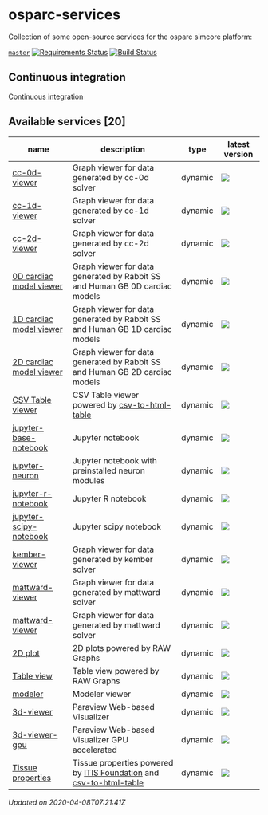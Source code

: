 # osparc-services

Collection of some open-source services for the osparc simcore platform:

<!-- NOTE: when branched replace `master` in urls -->
[`master`](https://github.com/itisfoundation/osparc-services/tree/master)
[![Requirements Status](https://requires.io/github/ITISFoundation/osparc-services/requirements.svg?branch=master)](https://requires.io/github/ITISFoundation/osparc-services/requirements/?branch=master)
[![Build Status](https://travis-ci.com/ITISFoundation/osparc-services.svg?branch=master)](https://travis-ci.com/ITISFoundation/osparc-services)


## Continuous integration

[Continuous integration](ci/README.md)




<!-- TOC_BEGIN -->
<!-- Automaticaly produced by scripts/auto-doc/create-toc.py on 2020-04-08T07:21:41Z -->
## Available services [20]
| name                                                                             | description                                                                                                                                                                               | type    | latest version                                                                                                                                                                                                                     |
| -------------------------------------------------------------------------------- | ----------------------------------------------------------------------------------------------------------------------------------------------------------------------------------------- | ------- | ---------------------------------------------------------------------------------------------------------------------------------------------------------------------------------------------------------------------------------- |
| [cc-0d-viewer](services/dy-2Dgraph/use-cases/cc)                                 | Graph viewer for data generated by cc-0d solver                                                                                                                                           | dynamic | [![](https://images.microbadger.com/badges/version/itisfoundation/cc-0d-viewer:2.10.0.svg)](https://microbadger.com/images/itisfoundation/cc-0d-viewer:2.10.0 'Get your own version badge on microbadger.com')                     |
| [cc-1d-viewer](services/dy-2Dgraph/use-cases/cc)                                 | Graph viewer for data generated by cc-1d solver                                                                                                                                           | dynamic | [![](https://images.microbadger.com/badges/version/itisfoundation/cc-1d-viewer:2.10.0.svg)](https://microbadger.com/images/itisfoundation/cc-1d-viewer:2.10.0 'Get your own version badge on microbadger.com')                     |
| [cc-2d-viewer](services/dy-2Dgraph/use-cases/cc)                                 | Graph viewer for data generated by cc-2d solver                                                                                                                                           | dynamic | [![](https://images.microbadger.com/badges/version/itisfoundation/cc-2d-viewer:2.10.0.svg)](https://microbadger.com/images/itisfoundation/cc-2d-viewer:2.10.0 'Get your own version badge on microbadger.com')                     |
| [0D cardiac model viewer](services/dy-dash/cc-rabbit-0d/src)                     | Graph viewer for data generated by Rabbit SS and Human GB 0D cardiac models                                                                                                               | dynamic | [![](https://images.microbadger.com/badges/version/itisfoundation/cc-0d-viewer:3.0.4.svg)](https://microbadger.com/images/itisfoundation/cc-0d-viewer:3.0.4 'Get your own version badge on microbadger.com')                       |
| [1D cardiac model viewer](services/dy-dash/cc-rabbit-1d/src)                     | Graph viewer for data generated by Rabbit SS and Human GB 1D cardiac models                                                                                                               | dynamic | [![](https://images.microbadger.com/badges/version/itisfoundation/cc-1d-viewer:3.0.4.svg)](https://microbadger.com/images/itisfoundation/cc-1d-viewer:3.0.4 'Get your own version badge on microbadger.com')                       |
| [2D cardiac model viewer](services/dy-dash/cc-rabbit-2d/src)                     | Graph viewer for data generated by Rabbit SS and Human GB 2D cardiac models                                                                                                               | dynamic | [![](https://images.microbadger.com/badges/version/itisfoundation/cc-2d-viewer:3.0.3.svg)](https://microbadger.com/images/itisfoundation/cc-2d-viewer:3.0.3 'Get your own version badge on microbadger.com')                       |
| [CSV Table viewer](services/dy-csv-table/services/dy-csv-table)                  | CSV Table viewer powered by [csv-to-html-table](https://github.com/derekeder/csv-to-html-table)                                                                                           | dynamic | [![](https://images.microbadger.com/badges/version/itisfoundation/csv-table:1.0.0.svg)](https://microbadger.com/images/itisfoundation/csv-table:1.0.0 'Get your own version badge on microbadger.com')                             |
| [jupyter-base-notebook](services/dy-jupyter/services/dy-jupyter)                 | Jupyter notebook                                                                                                                                                                          | dynamic | [![](https://images.microbadger.com/badges/version/itisfoundation/jupyter-base-notebook:2.13.0.svg)](https://microbadger.com/images/itisfoundation/jupyter-base-notebook:2.13.0 'Get your own version badge on microbadger.com')   |
| [jupyter-neuron](services/dy-jupyter-extensions/neuron/)                         | Jupyter notebook with preinstalled neuron modules                                                                                                                                         | dynamic | [![](https://images.microbadger.com/badges/version/itisfoundation/jupyter-neuron:2.13.0.svg)](https://microbadger.com/images/itisfoundation/jupyter-neuron:2.13.0 'Get your own version badge on microbadger.com')                 |
| [jupyter-r-notebook](services/dy-jupyter/services/dy-jupyter)                    | Jupyter R notebook                                                                                                                                                                        | dynamic | [![](https://images.microbadger.com/badges/version/itisfoundation/jupyter-r-notebook:2.13.0.svg)](https://microbadger.com/images/itisfoundation/jupyter-r-notebook:2.13.0 'Get your own version badge on microbadger.com')         |
| [jupyter-scipy-notebook](services/dy-jupyter/services/dy-jupyter)                | Jupyter scipy notebook                                                                                                                                                                    | dynamic | [![](https://images.microbadger.com/badges/version/itisfoundation/jupyter-scipy-notebook:2.13.0.svg)](https://microbadger.com/images/itisfoundation/jupyter-scipy-notebook:2.13.0 'Get your own version badge on microbadger.com') |
| [kember-viewer](services/dy-2Dgraph/use-cases/kember)                            | Graph viewer for data generated by kember solver                                                                                                                                          | dynamic | [![](https://images.microbadger.com/badges/version/itisfoundation/kember-viewer:2.10.0.svg)](https://microbadger.com/images/itisfoundation/kember-viewer:2.10.0 'Get your own version badge on microbadger.com')                   |
| [mattward-viewer](services/dy-2Dgraph/use-cases/mattward)                        | Graph viewer for data generated by mattward solver                                                                                                                                        | dynamic | [![](https://images.microbadger.com/badges/version/itisfoundation/mattward-viewer:2.10.0.svg)](https://microbadger.com/images/itisfoundation/mattward-viewer:2.10.0 'Get your own version badge on microbadger.com')               |
| [mattward-viewer](services/dy-dash/mattward-dash/src)                            | Graph viewer for data generated by mattward solver                                                                                                                                        | dynamic | [![](https://images.microbadger.com/badges/version/itisfoundation/mattward-viewer:3.0.4.svg)](https://microbadger.com/images/itisfoundation/mattward-viewer:3.0.4 'Get your own version badge on microbadger.com')                 |
| [2D plot](services/dy-raw-graphs/services/dy-raw-graphs)                         | 2D plots powered by RAW Graphs                                                                                                                                                            | dynamic | [![](https://images.microbadger.com/badges/version/itisfoundation/raw-graphs:2.10.5.svg)](https://microbadger.com/images/itisfoundation/raw-graphs:2.10.5 'Get your own version badge on microbadger.com')                         |
| [Table view](services/dy-raw-graphs/services/dy-raw-graphs)                      | Table view powered by RAW Graphs                                                                                                                                                          | dynamic | [![](https://images.microbadger.com/badges/version/itisfoundation/raw-graphs-table:2.10.5.svg)](https://microbadger.com/images/itisfoundation/raw-graphs-table:2.10.5 'Get your own version badge on microbadger.com')             |
| [modeler](services/dy-modeling/services/dy-modeling/server)                      | Modeler viewer                                                                                                                                                                            | dynamic | [![](https://images.microbadger.com/badges/version/itisfoundation/modeler-webserver:0.1.1.svg)](https://microbadger.com/images/itisfoundation/modeler-webserver:0.1.1 'Get your own version badge on microbadger.com')             |
| [3d-viewer](services/dy-3dvis/services/dy-3dvis/simcoreparaviewweb)              | Paraview Web-based Visualizer                                                                                                                                                             | dynamic | [![](https://images.microbadger.com/badges/version/itisfoundation/3d-viewer:2.11.0.svg)](https://microbadger.com/images/itisfoundation/3d-viewer:2.11.0 'Get your own version badge on microbadger.com')                           |
| [3d-viewer-gpu](services/dy-3dvis/services/dy-3dvis/simcoreparaviewweb)          | Paraview Web-based Visualizer GPU accelerated                                                                                                                                             | dynamic | [![](https://images.microbadger.com/badges/version/itisfoundation/3d-viewer-gpu:2.11.0.svg)](https://microbadger.com/images/itisfoundation/3d-viewer-gpu:2.11.0 'Get your own version badge on microbadger.com')                   |
| [Tissue properties](services/dy-tissue-properties/services/dy-tissue-properties) | Tissue properties powered by [ITIS Foundation](https://itis.swiss/virtual-population/tissue-properties/overview/) and [csv-to-html-table](https://github.com/derekeder/csv-to-html-table) | dynamic | [![](https://images.microbadger.com/badges/version/itisfoundation/tissue-properties:1.0.0.svg)](https://microbadger.com/images/itisfoundation/tissue-properties:1.0.0 'Get your own version badge on microbadger.com')             |
*Updated on 2020-04-08T07:21:41Z*

<!-- TOC_END -->



